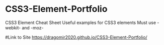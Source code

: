# CSS3-Element-Portfolio
CSS3 Element Cheat Sheet
Useful examples for CSS3 elements
Must use -webkit- and -moz-

#Link to Site
https://dragomir2020.github.io/CSS3-Element-Portfolio/
